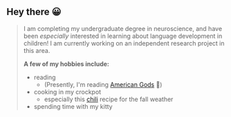 ## Hey there 😀
>I am completing my undergraduate degree in neuroscience, and have been *especially* interested in learning about language development in children! I am currently working on an independent research project in this area. 
>
>**A few of my hobbies include:**
> - reading
>   - (Presently, I'm reading [American Gods](https://www.amazon.ca/American-Gods-Tenth-Anniversary-Novel/dp/0062472100/ref=asc_df_0062472100/?tag=googleshopc0c-20&linkCode=df0&hvadid=292998592027&hvpos=&hvnetw=g&hvrand=17622451915377524594&hvpone=&hvptwo=&hvqmt=&hvdev=c&hvdvcmdl=&hvlocint=&hvlocphy=9000087&hvtargid=pla-434873380295&psc=1) 📖)
> -  cooking in my crockpot
>    - especially this [chili](https://natashaskitchen.com/slow-cooker-chili-recipe/) recipe for the fall weather
> -  spending time with my kitty
>   
>
<!--
**devonbode/devonbode** is a ✨ _special_ ✨ repository because its `README.md` (this file) appears on your GitHub profile.

Here are some ideas to get you started:

- 🔭 I’m currently working on ...
- 🌱 I’m currently learning ...
- 👯 I’m looking to collaborate on ...
- 🤔 I’m looking for help with ...
- 💬 Ask me about ...
- 📫 How to reach me: ...
- 😄 Pronouns: ...
- ⚡ Fun fact: ...
-->
